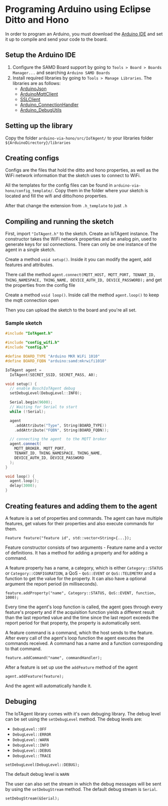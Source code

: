 # Programing Arduino using Eclipse Ditto and Hono
In order to program an Arduino, you must download the [Arduino IDE](https://www.arduino.cc/en/software) and set it up to compile and send your code to the board.
## Setup the Arduino IDE
1. Configure the SAMD Board support by going to `Tools > Board > Boards Manager...` and searching `Arduino SAMD Boards`
2. Install required libraries by going to `Tools > Manage Libraries`. The libraries are as follows:
    - [ArduinoJson](https://www.arduino.cc/reference/en/libraries/arduinojson/)
    - [ArduinoMqttClient](https://www.arduino.cc/reference/en/libraries/arduinomqttclient/)
    - [SSLClient](https://www.arduino.cc/reference/en/libraries/sslclient/)
    - [Arduino_ConnectionHandler](https://www.arduino.cc/reference/en/libraries/arduino_connectionhandler/)
    - [Arduino_DebugUtils](https://www.arduino.cc/reference/en/libraries/arduino_debugutils/)

## Setting up the library
Copy the folder `arduino-via-hono/src/IoTAgent/` to your libraries folder `${ArduinoDirectory}/libraries`

## Creating configs
Configs are the files that hold the ditto and hono properties, as well as the WiFi network information that the sketch uses to connect to WiFi.

All the templates for the config files can be found in `arduino-via-hono/config_template/`. Copy them in the folder where your sketch is located and fill the wifi and ditto/hono properties.

After that change the extension from `.h_template` to just `.h`

## Compiling and running the sketch
First, import `"IoTAgent.h"` to the sketch. Create an IoTAgent instance. The constructor takes the WiFi network properties and an analog pin, used to generate keys for ssl connections. There can only be one instance of the agent in a single sketch.

Create a method `void setup()`. Inside it you can modify the agent, add features and attributes.

There call the method `agent.connect(MQTT_HOST, MQTT_PORT, TENANT_ID, THING_NAMESPACE, THING_NAME, DEVICE_AUTH_ID, DEVICE_PASSWORD);` and get the properties from the config file

Create a method `void loop()`. Inside call the method `agent.loop()` to keep the mqtt connection open

Then you can upload the sketch to the board and you're all set.

### Sample sketch

```c++
#include "IoTAgent.h"

#include "config_wifi.h"
#include "config.h"

#define BOARD_TYPE "Arduino MKR WiFi 1010"
#define BOARD_FQBN "arduino:samd:mkrwifi1010"

IoTAgent agent =
  IoTAgent(SECRET_SSID, SECRET_PASS, A0);

void setup() {
  // enable BoschIoTAgent debug
  setDebugLevel(DebugLevel::INFO);

  Serial.begin(9600);
  // Waiting for Serial to start
  while (!Serial);

  agent
    .addAttribute("Type", String(BOARD_TYPE))
    .addAttribute("FQBN", String(BOARD_FQBN));

  // connecting the agent  to the MQTT broker
  agent.connect(
    MQTT_BROKER, MQTT_PORT,
    TENANT_ID, THING_NAMESPACE, THING_NAME,
    DEVICE_AUTH_ID, DEVICE_PASSWORD
  );
}

void loop() {
  agent.loop();
  delay(3000);
}
```

## Creating features and adding them to the agent
A feature is a set of properties and commands. The agent can have multiple features, get values for their properties and also execute commands for them.

`Feature feature("feature id", std::vector<String>{...});`

Feature constructor consists of two arguments - Feature name and a vector of definitions. It has a method for adding a property and for adding a command. 

A feature property has a name, a category, which is either `Category::STATUS` or `Category::CONFIGURATION`, a QoS - `QoS::EVENT` or `QoS::TELEMETRY` and a function to get the value for the property. It can also have a optional argument the report period (in milliseconds).
    
`feature.addProperty("name", Category::STATUS, QoS::EVENT, function, 1000);`

Every time the agent's loop function is called, the agent goes through every feature's property and if the acquisition function yields a different result than the last reported value and the time since the last report exceeds the report period for that property, the property is automatically sent.

A feature command is a command, which the host sends to the feature. After every call of the agent's loop function the agent executes the commands received.
A command has a name and a function corresponding to that command.

`feature.addCommand("name", commandHandler);`

After a feature is set up use the `addFeature` method of the agent

`agent.addFeature(feature);`

And the agent will automatically handle it.

## Debuging
The IoTAgent library comes with it's own debuging library. The debug level can be set using the `setDebugLevel` method. The debug levels are:
  - `DebugLevel::OFF`
  - `DebugLevel::ERROR`
  - `DebugLevel::WARN`
  - `DebugLevel::INFO`
  - `DebugLevel::DEBUG`
  - `DebugLevel::TRACE`
  
`setDebugLevel(DebugLevel::DEBUG);`

The default debug level is `WARN`

The user can also set the stream in which the debug messages will be sent by using the `setDebugStream` method. The default debug stream is `Serial`.

`setDebugStream(&Serial);`









